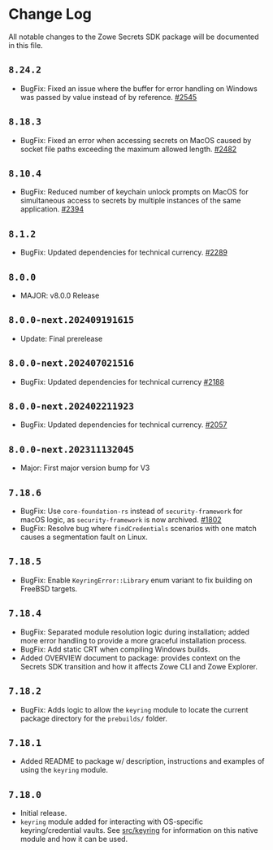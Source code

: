 # Change Log

All notable changes to the Zowe Secrets SDK package will be documented in this file.

## `8.24.2`

- BugFix: Fixed an issue where the buffer for error handling on Windows was passed by value instead of by reference. [#2545](https://github.com/zowe/zowe-cli/pull/2545)

## `8.18.3`

- BugFix: Fixed an error when accessing secrets on MacOS caused by socket file paths exceeding the maximum allowed length. [#2482](https://github.com/zowe/zowe-cli/pull/2482)

## `8.10.4`

- BugFix: Reduced number of keychain unlock prompts on MacOS for simultaneous access to secrets by multiple instances of the same application. [#2394](https://github.com/zowe/zowe-cli/pull/2394)

## `8.1.2`

- BugFix: Updated dependencies for technical currency. [#2289](https://github.com/zowe/zowe-cli/pull/2289)

## `8.0.0`

- MAJOR: v8.0.0 Release

## `8.0.0-next.202409191615`

- Update: Final prerelease

## `8.0.0-next.202407021516`

- BugFix: Updated dependencies for technical currency [#2188](https://github.com/zowe/zowe-cli/pull/2188)

## `8.0.0-next.202402211923`

- BugFix: Updated dependencies for technical currency. [#2057](https://github.com/zowe/zowe-cli/pull/2057)

## `8.0.0-next.202311132045`

- Major: First major version bump for V3

## `7.18.6`

- BugFix: Use `core-foundation-rs` instead of `security-framework` for macOS logic, as `security-framework` is now archived. [#1802](https://github.com/zowe/zowe-cli/issues/1802)
- BugFix: Resolve bug where `findCredentials` scenarios with one match causes a segmentation fault on Linux.

## `7.18.5`

- BugFix: Enable `KeyringError::Library` enum variant to fix building on FreeBSD targets.

## `7.18.4`

- BugFix: Separated module resolution logic during installation; added more error handling to provide a more graceful installation process.
- BugFix: Add static CRT when compiling Windows builds.
- Added OVERVIEW document to package: provides context on the Secrets SDK transition and how it affects Zowe CLI and Zowe Explorer.

## `7.18.2`

- BugFix: Adds logic to allow the `keyring` module to locate the current package directory for the `prebuilds/` folder.

## `7.18.1`

- Added README to package w/ description, instructions and examples of using the `keyring` module.

## `7.18.0`

- Initial release.
- `keyring` module added for interacting with OS-specific keyring/credential vaults. See [src/keyring](src/keyring/README.md) for information on this native module and how it can be used.

